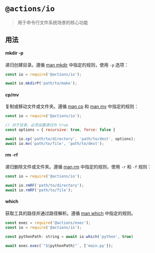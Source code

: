 # `@actions/io`

> 用于命令行文件系统场景的核心功能

## 用法

#### mkdir -p

递归创建目录。遵循 [man mkdir](https://linux.die.net/man/1/mkdir) 中指定的规则，使用 `-p` 选项：

```js
const io = require('@actions/io');

await io.mkdirP('path/to/make');
```

#### cp/mv

复制或移动文件或文件夹。遵循 [man cp](https://linux.die.net/man/1/cp) 和 [man mv](https://linux.die.net/man/1/mv) 中指定的规则：

```js
const io = require('@actions/io');

// 对于目录，必须设置递归为 true
const options = { recursive: true, force: false }

await io.cp('path/to/directory', 'path/to/dest', options);
await io.mv('path/to/file', 'path/to/dest');
```

#### rm -rf

递归删除文件或文件夹。遵循 [man rm](https://linux.die.net/man/1/rm) 中指定的规则，使用 `-r` 和 `-f` 规则：

```js
const io = require('@actions/io');

await io.rmRF('path/to/directory');
await io.rmRF('path/to/file');
```

#### which

获取工具的路径并通过路径解析。遵循 [man which](https://linux.die.net/man/1/which) 中指定的规则。

```js
const exec = require('@actions/exec');
const io = require('@actions/io');

const pythonPath: string = await io.which('python', true)

await exec.exec(`"${pythonPath}"`, ['main.py']);
```